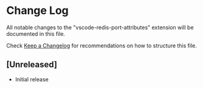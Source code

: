# Change Log

All notable changes to the "vscode-redis-port-attributes" extension will be documented in this file.

Check [Keep a Changelog](http://keepachangelog.com/) for recommendations on how to structure this file.

## [Unreleased]

- Initial release